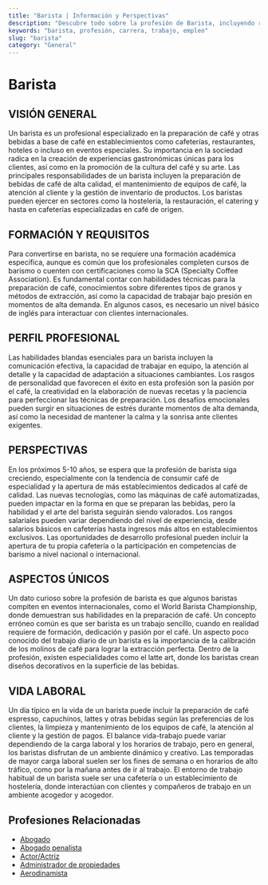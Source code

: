 ```yaml
---
title: "Barista | Información y Perspectivas"
description: "Descubre todo sobre la profesión de Barista, incluyendo responsabilidades, requisitos y oportunidades."
keywords: "barista, profesión, carrera, trabajo, empleo"
slug: "barista"
category: "General"
---
```


# Barista

## VISIÓN GENERAL

Un barista es un profesional especializado en la preparación de café y otras bebidas a base de café en establecimientos como cafeterías, restaurantes, hoteles o incluso en eventos especiales. Su importancia en la sociedad radica en la creación de experiencias gastronómicas únicas para los clientes, así como en la promoción de la cultura del café y su arte. Las principales responsabilidades de un barista incluyen la preparación de bebidas de café de alta calidad, el mantenimiento de equipos de café, la atención al cliente y la gestión de inventario de productos. Los baristas pueden ejercer en sectores como la hostelería, la restauración, el catering y hasta en cafeterías especializadas en café de origen.

## FORMACIÓN Y REQUISITOS

Para convertirse en barista, no se requiere una formación académica específica, aunque es común que los profesionales completen cursos de barismo o cuenten con certificaciones como la SCA (Specialty Coffee Association). Es fundamental contar con habilidades técnicas para la preparación de café, conocimientos sobre diferentes tipos de granos y métodos de extracción, así como la capacidad de trabajar bajo presión en momentos de alta demanda. En algunos casos, es necesario un nivel básico de inglés para interactuar con clientes internacionales.

## PERFIL PROFESIONAL

Las habilidades blandas esenciales para un barista incluyen la comunicación efectiva, la capacidad de trabajar en equipo, la atención al detalle y la capacidad de adaptación a situaciones cambiantes. Los rasgos de personalidad que favorecen el éxito en esta profesión son la pasión por el café, la creatividad en la elaboración de nuevas recetas y la paciencia para perfeccionar las técnicas de preparación. Los desafíos emocionales pueden surgir en situaciones de estrés durante momentos de alta demanda, así como la necesidad de mantener la calma y la sonrisa ante clientes exigentes.

## PERSPECTIVAS

En los próximos 5-10 años, se espera que la profesión de barista siga creciendo, especialmente con la tendencia de consumir café de especialidad y la apertura de más establecimientos dedicados al café de calidad. Las nuevas tecnologías, como las máquinas de café automatizadas, pueden impactar en la forma en que se preparan las bebidas, pero la habilidad y el arte del barista seguirán siendo valorados. Los rangos salariales pueden variar dependiendo del nivel de experiencia, desde salarios básicos en cafeterías hasta ingresos más altos en establecimientos exclusivos. Las oportunidades de desarrollo profesional pueden incluir la apertura de tu propia cafetería o la participación en competencias de barismo a nivel nacional o internacional.

## ASPECTOS ÚNICOS

Un dato curioso sobre la profesión de barista es que algunos baristas compiten en eventos internacionales, como el World Barista Championship, donde demuestran sus habilidades en la preparación de café. Un concepto erróneo común es que ser barista es un trabajo sencillo, cuando en realidad requiere de formación, dedicación y pasión por el café. Un aspecto poco conocido del trabajo diario de un barista es la importancia de la calibración de los molinos de café para lograr la extracción perfecta. Dentro de la profesión, existen especialidades como el latte art, donde los baristas crean diseños decorativos en la superficie de las bebidas.

## VIDA LABORAL

Un día típico en la vida de un barista puede incluir la preparación de café espresso, capuchinos, lattes y otras bebidas según las preferencias de los clientes, la limpieza y mantenimiento de los equipos de café, la atención al cliente y la gestión de pagos. El balance vida-trabajo puede variar dependiendo de la carga laboral y los horarios de trabajo, pero en general, los baristas disfrutan de un ambiente dinámico y creativo. Las temporadas de mayor carga laboral suelen ser los fines de semana o en horarios de alto tráfico, como por la mañana antes de ir al trabajo. El entorno de trabajo habitual de un barista suele ser una cafetería o un establecimiento de hostelería, donde interactúan con clientes y compañeros de trabajo en un ambiente acogedor y acogedor.
## Profesiones Relacionadas

- [Abogado](/profesiones/abogado/)
- [Abogado penalista](/profesiones/abogado-penalista/)
- [Actor/Actriz](/profesiones/actor-actriz/)
- [Administrador de propiedades](/profesiones/administrador-de-propiedades/)
- [Aerodinamista](/profesiones/aerodinamista/)

